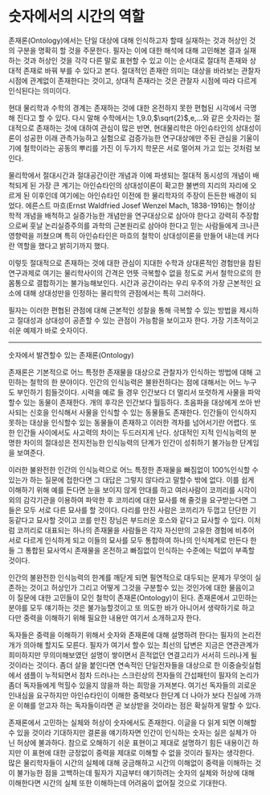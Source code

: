 # 숫자에서의 시간의 역할

존재론(Ontology)에서는 단일 대상에 대해 인식하고자 할때 실재하는 것과 허상인 것의 구분을 명확히 할 것을 주문한다. 필자는 이에 대한 해석에 대해 고민해본 결과 실재하는 것과 허상인 것을 각각 다른 말로 표현할 수 있고 이는 순서대로 절대적 존재와 상대적 존재로 바꿔 부를 수 있다고 본다. 절대적인 존재란 의미는 대상을 바라보는 관찰자 시점에 관계없이 존재한다는 것이고, 상대적 존재라는 것은 관찰자 시점에 따라 다르게 인식된다는 의미이다.

현대 물리학과 수학의 경계는 존재하는 것에 대한 온전하지 못한 편협된 시각에서 극명해 진다고 할 수 있다. 다시 말해 수학에서는 1,9.0,$\sqrt{2}$,e,...와 같은 숫자라는 절대적으로 존재하는 것에 대하여 관심이 많은 반면, 현대물리학은 아인슈타인의 상대성이론이 성공한 이래 관측가능하고 실험으로 검증가능한 연구대상에만 주된 관심을 기울이기에 철학이라는 공동의 뿌리를 가진 이 두가지 학문은 서로 멀어져 가고 있는 것처럼 보인다.

물리학에서 절대시간과 절대공간이란 개념과 이에 파생되는 절대적 동시성의 개념이 배척되게 된 가장 큰 계기는 아인슈타인의 상대성이론이 확고한 불변의 지리의 자리에 오르게 된 이후인데 여기에는 아인슈타인 이전에 한 물리학자의 주장이 든든한 배경이 되었다. 에른스트 마흐(Ernst Waldfried Josef Wenzel Mach, 1838-1916)는 형이상학적 개념을 배척하고 실증가능한 개념만을 연구대상으로 삼아야 한다고 강력히 주장함으로써 훗날 논리실증주의를 과학의 근본원리로 삼아야 한다고 믿는 사람들에게 크나큰 영향력을 끼쳤으며 특히 아인슈타인은 마흐의 철학이 상대성이론을 만들어 내는데 커다란 역할을 했다고 밝히기까지 했다.

이렇듯 절대적으로 존재하는 것에 대한 관심이 지대한 수학과 상대론적인 경험만을 참된 연구과제로 여기는 물리학사이의 간격은 언뜻 극복할수 없을 정도로 커서 철학으로의 한 몸통으로 결합하기는 불가능해보인다. 시간과 공간이라는 우리 우주의 가장 근본적인 요소에 대해 상대성만을 인정하는 물리학의 관점에서는 특히 그러하다.

필자는 이러한 편협된 관점에 대해 근본적인 성찰을 통해 극복할 수 있는 방법을 제시하고 절대성과 상대성이 공존할 수 있는 관점이 가능함을 보이고자 한다. 가장 기초적이고 쉬운 예제가 바로 숫자이다.


---

숫자에서 발견할수 있는 존재론(Ontology)

존재론은 기본적으로 어느 특정한 존재물을 대상으로 관찰자가 인식하는 방법에 대해 고민하는 철학의 한 분야이다. 인간의 인식능력은 불완전하다는 점에 대해서는 어느 누구도 부인하기 힘들것이다. 시력을 예로 들 경우 인간보다 더 멀리서 또렷하게 사물을 파악할수 있는 동물이 존재한다. 개의 후각은 인간보다 월등하다. 초음파을 대상에게 쏘아 반사되는 신호을 인식해서 사물을 인식할 수 있는 동물들도 존재한다. 인간들이 인식하지 못하는 대상을 인식할수 있는 동물들이 존재하고 이러한 격차를 넘어서기란 어렵다. 또한 인간들 사이에서도 사고력의 차이는 두드러지게 난다. 상대적인 지적 인식능력의 분명한 차이의 절대성은 전지전능한 인식능력의 단계가 인간이 성취하기 불가능한 단계임을 보여준다.

이러한 불완전한 인간의 인식능력으로 어느 특정한 존재물을 빠짐없이 100%인식할 수 있는가 하는 질문에 접한다면 그 대답은 그렇지 않다라고 말할수 밖에 없다. 이를 쉽게 이해하기 위해 예를 든다면 눈을 보이지 않게 안대를 하고 여러사람이 코끼리를 시각이외의 감각기관을 이용하여 파악한 후 코끼리에 대한 묘사를 해 줄것을 요구받는다면 그들은 모두 서로 다른 묘사를 할 것이다. 다리를 만진 사람은 코끼리가 두껍고 단단한 기둥같다고 묘사할 것이고 코를 만진 장님은 부드러운 호스와 같다고 묘사할 수 있다. 이처럼 코끼리로 대표되는 하나의 존재물을 사람들은 각자 자신만의 고유한 경험에 비추어 서로 다르게 인식하게 되고 이들의 묘사를 모두 통합하여 하나의 인식체계로 만든다 한들 그 통합된 묘사역시 존재물을 온전하고 빠짐없이 인식하는 수준에는 턱없이 부족할 것이다.

인간의 불완전한 인식능력의 한계를 깨닫게 되면 필연적으로 대두되는 문제가 무엇이 실존하는 것이고 허상인가 그리고 어떻게 그것을 구분할수 있는 것인가에 대한 물음이고 이 질문에 대한 고민들이 모인 철학이 존재론(Ontology)이 된다. 존재론에서 고민하는 분야를 모두 얘기하는 것은 불가능할것이고 또 의도한 바가 아니어서 생략하기로 하고 다만 중력을 이해하기 위해 필요한 내용만 여기서 소개하고자 한다.


독자들은 중력을 이해하기 위해서 숫자와 존재론에 대해 설명하려 한다는 필자의 논리전개가 의아해 할지도 모른다. 필자가 여기서 할수 있는 최선의 답변은 지금은 연관관계가 희미하지만 무의미해보였던 설명이 쌓이면서  흔적없던 연결고리가 서서히 드러나게 될 것이라는 것이다. 좀더 살을 붙인다면 연속적인 단일전자들을 대상으로 한 이중슬릿실험에서 샘플이 누적되면서 점차 드러나는 스크린상의 전자들의 간섭패턴이 필자의 논리가 좀더 독자들에게 먹힐수 있을지 않을까 하는 희망을 가져본다. 여기선 독자들의 괴로운 인내심을 요구하지만 아인슈타인이 이해한 중력보다 한단계 더 나아가 보다 진실에 가까운 이해를 얻고자 하는 독자들이라면 곧 보상받을 것이라는 점은 확실하게 말할 수 있다.


존재론에서 고민하는 실체와 허상이 숫자에서도 존재한다. 이글을 다 읽게 되면 이해할수 있을 것이라 기대하지만 결론을 얘기하자면 인간이 인식하는 숫자는 실은 실체가 아닌 허상에 불과하다. 참으로 오해하기 쉬운 표현이고 제대로 설명하기 힘든 내용이긴 하지만 이 표현에 대한 긍정없이 중력을 제대로 이해할 수 없을 것이라 필자는 생각한다. 많은 물리학자들이 시간의 실체에 대해 궁금해하고 시간의 이해없이 중력을 이해하는 것이 불가능한 점을 고백하는데 필자가 지금부터 얘기하려는 숫자의 실체와 허상에 대해 이해한다면 시간의 실체 또한 이해하는데 어려움이 없어질 것으로 기대한다.
